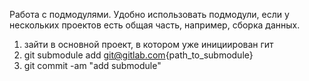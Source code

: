 Работа с подмодулями. Удобно использовать подмодули, если у нескольких проектов есть общая часть, например, сборка данных.
1. зайти в основной проект, в котором уже инициирован гит
2. git submodule add git@gitlab.com{path_to_submodule}
3. git commit -am "add submodule"
